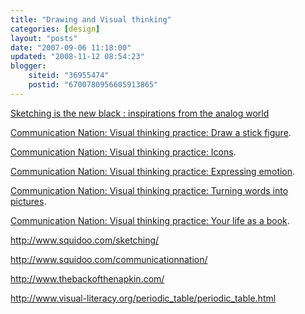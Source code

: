 ```yaml
---
title: "Drawing and Visual thinking"
categories: [design]
layout: "posts"
date: "2007-09-06 11:18:00"
updated: "2008-11-12 08:54:23"
blogger:
    siteid: "36955474"
    postid: "6700780956605913865"
---
```


<a href='http://www.adaptivepath.com/blog/2008/09/08/sketching-is-the-new-black-inspirations-from-the-analog-world/'>Sketching is the new black : inspirations from the analog world</a>

<a href='http://communicationnation.blogspot.com/2005/12/visual-thinking-practice-draw-stick.html'>Communication Nation: Visual thinking practice: Draw a stick figure</a>.

<a href='http://communicationnation.blogspot.com/2005/12/visual-thinking-practice-icons.html#113408841579697868'>Communication Nation: Visual thinking practice: Icons</a>.

<a href='http://communicationnation.blogspot.com/2005/10/visual-thinking-practice-expressing.html'>Communication Nation: Visual thinking practice: Expressing emotion</a>.

<a href='http://communicationnation.blogspot.com/2005/11/visual-thinking-practice-turning-words.html'>Communication Nation: Visual thinking practice: Turning words into pictures</a>.

<a href='http://communicationnation.blogspot.com/2005/11/visual-thinking-practice-your-life-as.html'>Communication Nation: Visual thinking practice: Your life as a book</a>.

http://www.squidoo.com/sketching/

http://www.squidoo.com/communicationnation/

http://www.thebackofthenapkin.com/

http://www.visual-literacy.org/periodic_table/periodic_table.html

